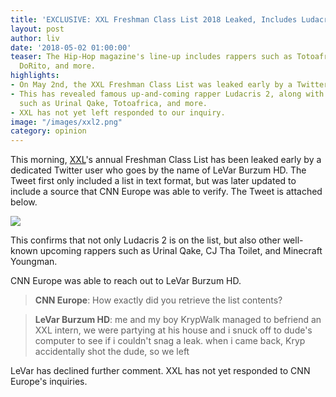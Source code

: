 ```yaml
---
title: 'EXCLUSIVE: XXL Freshman Class List 2018 Leaked, Includes Ludacris 2 And Others'
layout: post
author: liv
date: '2018-05-02 01:00:00'
teaser: The Hip-Hop magazine's line-up includes rappers such as Totoafrica, Danny
  DoRito, and more.
highlights:
- On May 2nd, the XXL Freshman Class List was leaked early by a Twitter user.
- This has revealed famous up-and-coming rapper Ludacris 2, along with other hotshots
  such as Urinal Qake, Totoafrica, and more.
- XXL has not yet left responded to our inquiry.
image: "/images/xxl2.png"
category: opinion
---
```


This morning, [XXL](http://www.xxlmag.com/)'s annual Freshman Class List has been leaked early by a dedicated Twitter user who goes by the name of LeVar Burzum HD. The Tweet first only included a list in text format, but was later updated to include a source that CNN Europe was able to verify. The Tweet is attached below.

![](https://i.imgur.com/HBXYyeU.png)

This confirms that not only Ludacris 2 is on the list, but also other well-known upcoming rappers such as Urinal Qake, CJ Tha Toilet, and Minecraft Youngman.

CNN Europe was able to reach out to LeVar Burzum HD.

> __CNN Europe__: How exactly did you retrieve the list contents?

> __LeVar Burzum HD__: me and my boy KrypWalk managed to befriend an XXL intern, we were partying at his house and i snuck off to dude's computer to see if i couldn't snag a leak. when i came back, Kryp accidentally shot the dude, so we left

LeVar has declined further comment. XXL has not yet responded to CNN Europe's inquiries.